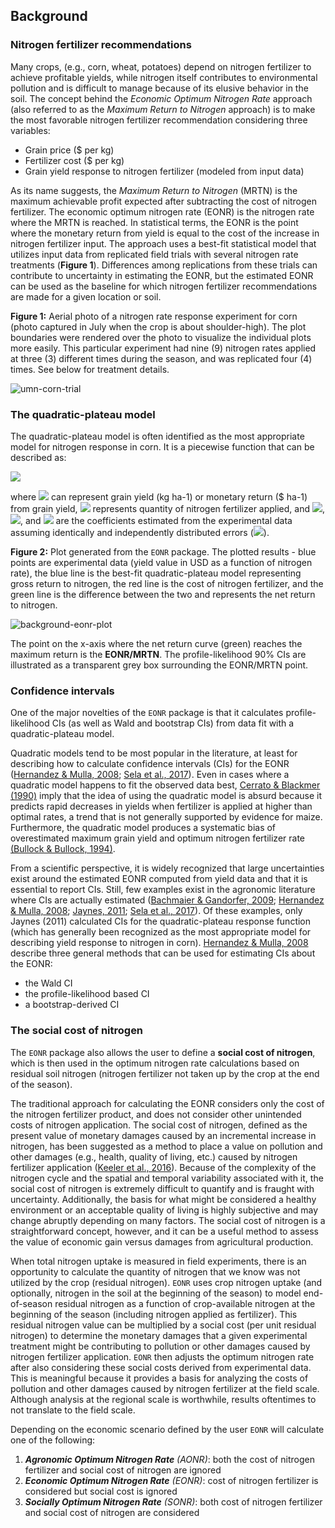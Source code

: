 ## Background

### Nitrogen fertilizer recommendations
Many crops, (e.g., corn, wheat, potatoes) depend on nitrogen fertilizer to achieve profitable yields, while nitrogen itself contributes to environmental pollution and is difficult to manage because of its elusive behavior in the soil. The concept behind the *Economic Optimum Nitrogen Rate* approach (also referred to as the *Maximum Return to Nitrogen* approach) is to make the most favorable nitrogen fertilizer recommendation considering three variables:

* Grain price ($ per kg)
* Fertilizer cost ($ per kg)
* Grain yield response to nitrogen fertilizer (modeled from input data)

As its name suggests, the *Maximum Return to Nitrogen* (MRTN) is the maximum achievable profit expected after subtracting the cost of nitrogen fertilizer. The economic optimum nitrogen rate (EONR) is the nitrogen rate where the MRTN is reached. In statistical terms, the EONR is the point where the monetary return from yield is equal to the cost of the increase in nitrogen fertilizer input. The approach uses a best-fit statistical model that utilizes input data from replicated field trials with several nitrogen rate treatments (**Figure 1**). Differences among replications from these trials can contribute to uncertainty in estimating the EONR, but the estimated EONR can be used as the baseline for which nitrogen fertilizer recommendations are made for a given location or soil.

**Figure 1:** Aerial photo of a nitrogen rate response experiment for corn (photo captured in July when the crop is about shoulder-high). The plot boundaries were rendered over the photo to visualize the individual plots more easily. This particular experiment had nine (9) nitrogen rates applied at three (3) different times during the season, and was replicated four (4) times. See below for treatment details.

![](img/quick_start_mn_corn.png "umn-corn-trial")

### The quadratic-plateau model
The quadratic-plateau model is often identified as the most appropriate model for nitrogen response in corn. It is a piecewise function that can be described as:

![](img/background_eq1_quad_plateau.png)

where ![](img/eq/eq_y.png) can represent grain yield (kg ha-1) or monetary return ($ ha-1) from grain yield, ![](img/eq/eq_x.png) represents quantity of nitrogen fertilizer applied, and ![](img/eq/eq_b0.png), ![](img/eq/eq_b1.png), and ![](img/eq/eq_b2.png) are the coefficients estimated from the experimental data assuming identically and independently distributed errors (![](img/eq/eq_e.png)).

**Figure 2:** Plot generated from the `EONR` package. The plotted results - blue points are experimental data (yield value in USD as a function of nitrogen rate), the blue line is the best-fit quadratic-plateau model representing gross return to nitrogen, the red line is the cost of nitrogen fertilizer, and the green line is the difference between the two and represents the net return to nitrogen.

![](img/quick_start_eonr_2012_mn.png "background-eonr-plot")

 The point on the x-axis where the net return curve (green) reaches the maximum return is the **EONR/MRTN**. The profile-likelihood 90% CIs are illustrated as a transparent grey box surrounding the EONR/MRTN point.

### Confidence intervals
One of the major novelties of the `EONR` package is that it calculates profile-likelihood CIs (as well as Wald and bootstrap CIs) from data fit with a quadratic-plateau model.

Quadratic models tend to be most popular in the literature, at least for describing how to calculate confidence intervals (CIs) for the EONR ([Hernandez & Mulla, 2008](https://dl.sciencesocieties.org/publications/aj/abstracts/100/5/1221); [Sela et al., 2017](https://dl.sciencesocieties.org/publications/jeq/abstracts/46/2/311)). Even in cases where a quadratic model happens to fit the observed data best, [Cerrato & Blackmer (1990)](https://www.agronomy.org/publications/aj/abstracts/82/1/AJ0820010138) imply that the idea of using the quadratic model is absurd because it predicts rapid decreases in yields when fertilizer is applied at higher than optimal rates, a trend that is not generally supported by evidence for maize. Furthermore, the quadratic model produces a systematic bias of overestimated maximum grain yield and optimum nitrogen fertilizer rate [(Bullock & Bullock, 1994)](https://www.agronomy.org/publications/aj/abstracts/86/1/AJ0860010191).

From a scientific perspective, it is widely recognized that large uncertainties exist around the estimated EONR computed from yield data and that it is essential to report CIs. Still, few examples exist in the agronomic literature where CIs are actually estimated ([Bachmaier & Gandorfer, 2009](https://www.researchgate.net/publication/225680100_A_conceptual_framework_for_judging_the_precision_agriculture_hypothesis_with_regard_to_site-specific_nitrogen_application); [Hernandez & Mulla, 2008](https://dl.sciencesocieties.org/publications/aj/abstracts/100/5/1221); [Jaynes, 2011](https://link.springer.com/article/10.1007/s11119-010-9168-3); [Sela et al., 2017](https://dl.sciencesocieties.org/publications/jeq/abstracts/46/2/311)). Of these examples, only Jaynes (2011) calculated CIs for the quadratic-plateau response function (which has generally been recognized as the most appropriate model for describing yield response to nitrogen in corn). [Hernandez & Mulla, 2008](https://dl.sciencesocieties.org/publications/aj/abstracts/100/5/1221) describe three general methods that can be used for estimating CIs about the EONR:
* the Wald CI
* the profile-likelihood based CI
* a bootstrap-derived CI

### The social cost of nitrogen
The `EONR` package also allows the user to define a __social cost of nitrogen__, which is then used in the optimum nitrogen rate calculations based on residual soil nitrogen (nitrogen fertilizer not taken up by the crop at the end of the season).

The traditional approach for calculating the EONR considers only the cost of the nitrogen fertilizer product, and does not consider other unintended costs of nitrogen application. The social cost of nitrogen, defined as the present value of monetary damages caused by an incremental increase in nitrogen, has been suggested as a method to place a value on pollution and other damages (e.g., health, quality of living, etc.) caused by nitrogen fertilizer application ([Keeler et al., 2016](http://stacks.iop.org/1748-9326/9/i=7/a=074002?key=crossref.75a91c07d59a4043a07280d01299d0d8)). Because of the complexity of the nitrogen cycle and the spatial and temporal variability associated with it, the social cost of nitrogen is extremely difficult to quantify and is fraught with uncertainty. Additionally, the basis for what might be considered a healthy environment or an acceptable quality of living is highly subjective and may change abruptly depending on many factors. The social cost of nitrogen is a straightforward concept, however, and it can be a useful method to assess the value of economic gain versus damages from agricultural production.

When total nitrogen uptake is measured in field experiments, there is an opportunity to calculate the quantity of nitrogen that we know was not utilized by the crop (residual nitrogen). `EONR` uses crop nitrogen uptake (and optionally, nitrogen in the soil at the beginning of the season) to model end-of-season residual nitrogen as a function of crop-available nitrogen at the beginning of the season (including nitrogen applied as fertilizer). This residual nitrogen value can be multiplied by a social cost (per unit residual nitrogen) to determine the monetary damages that a given experimental treatment might be contributing to pollution or other damages caused by nitrogen fertilizer application. `EONR` then adjusts the optimum nitrogen rate after also considering these social costs derived from experimental data. This is meaningful because it provides a basis for analyzing the costs of pollution and other damages caused by nitrogen fertilizer at the field scale. Although analysis at the regional scale is worthwhile, results oftentimes to not translate to the field scale.

Depending on the economic scenario defined by the user `EONR` will calculate one of the following:
1. _**Agronomic Optimum Nitrogen Rate**_ *(AONR)*: both the cost of nitrogen fertilizer and social cost of nitrogen are ignored
2. _**Economic Optimum Nitrogen Rate**_ *(EONR)*: cost of nitrogen fertilizer is considered but social cost is ignored
3. _**Socially Optimum Nitrogen Rate**_ *(SONR)*: both cost of nitrogen fertilizer and social cost of nitrogen are considered
